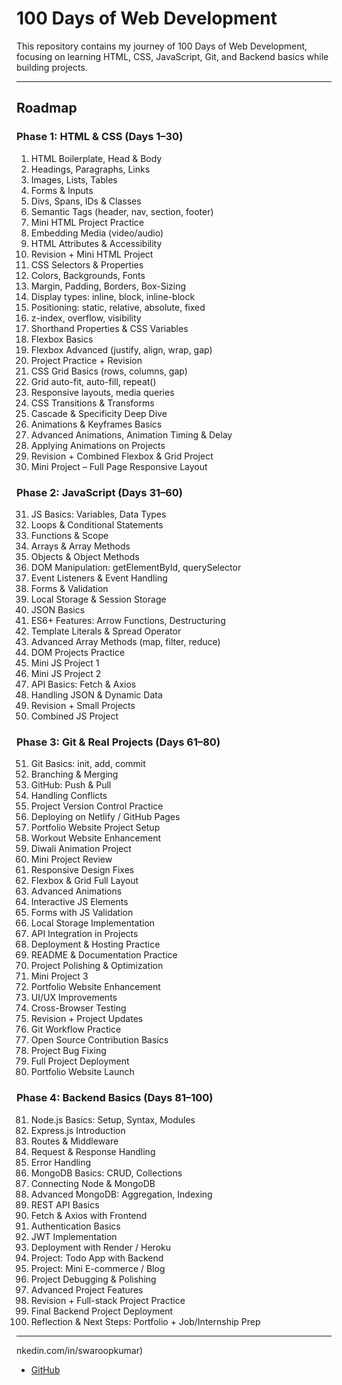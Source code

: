 # 100 Days of Web Development

This repository contains my journey of 100 Days of Web Development, focusing on learning HTML, CSS, JavaScript, Git, and Backend basics while building projects.

---

## Roadmap

### Phase 1: HTML & CSS (Days 1–30)
1. HTML Boilerplate, Head & Body
2. Headings, Paragraphs, Links
3. Images, Lists, Tables
4. Forms & Inputs
5. Divs, Spans, IDs & Classes
6. Semantic Tags (header, nav, section, footer)
7. Mini HTML Project Practice
8. Embedding Media (video/audio)
9. HTML Attributes & Accessibility
10. Revision + Mini HTML Project
11. CSS Selectors & Properties
12. Colors, Backgrounds, Fonts
13. Margin, Padding, Borders, Box-Sizing
14. Display types: inline, block, inline-block
15. Positioning: static, relative, absolute, fixed
16. z-index, overflow, visibility
17. Shorthand Properties & CSS Variables
18. Flexbox Basics
19. Flexbox Advanced (justify, align, wrap, gap)
20. Project Practice + Revision
21. CSS Grid Basics (rows, columns, gap)
22. Grid auto-fit, auto-fill, repeat()
23. Responsive layouts, media queries
24. CSS Transitions & Transforms
25. Cascade & Specificity Deep Dive
26. Animations & Keyframes Basics
27. Advanced Animations, Animation Timing & Delay
28. Applying Animations on Projects
29. Revision + Combined Flexbox & Grid Project
30. Mini Project – Full Page Responsive Layout

### Phase 2: JavaScript (Days 31–60)
31. JS Basics: Variables, Data Types
32. Loops & Conditional Statements
33. Functions & Scope
34. Arrays & Array Methods
35. Objects & Object Methods
36. DOM Manipulation: getElementById, querySelector
37. Event Listeners & Event Handling
38. Forms & Validation
39. Local Storage & Session Storage
40. JSON Basics
41. ES6+ Features: Arrow Functions, Destructuring
42. Template Literals & Spread Operator
43. Advanced Array Methods (map, filter, reduce)
44. DOM Projects Practice
45. Mini JS Project 1
46. Mini JS Project 2
47. API Basics: Fetch & Axios
48. Handling JSON & Dynamic Data
49. Revision + Small Projects
50. Combined JS Project

### Phase 3: Git & Real Projects (Days 61–80)
51. Git Basics: init, add, commit
52. Branching & Merging
53. GitHub: Push & Pull
54. Handling Conflicts
55. Project Version Control Practice
56. Deploying on Netlify / GitHub Pages
57. Portfolio Website Project Setup
58. Workout Website Enhancement
59. Diwali Animation Project
60. Mini Project Review
61. Responsive Design Fixes
62. Flexbox & Grid Full Layout
63. Advanced Animations
64. Interactive JS Elements
65. Forms with JS Validation
66. Local Storage Implementation
67. API Integration in Projects
68. Deployment & Hosting Practice
69. README & Documentation Practice
70. Project Polishing & Optimization
71. Mini Project 3
72. Portfolio Website Enhancement
73. UI/UX Improvements
74. Cross-Browser Testing
75. Revision + Project Updates
76. Git Workflow Practice
77. Open Source Contribution Basics
78. Project Bug Fixing
79. Full Project Deployment
80. Portfolio Website Launch

### Phase 4: Backend Basics (Days 81–100)
81. Node.js Basics: Setup, Syntax, Modules
82. Express.js Introduction
83. Routes & Middleware
84. Request & Response Handling
85. Error Handling
86. MongoDB Basics: CRUD, Collections
87. Connecting Node & MongoDB
88. Advanced MongoDB: Aggregation, Indexing
89. REST API Basics
90. Fetch & Axios with Frontend
91. Authentication Basics
92. JWT Implementation
93. Deployment with Render / Heroku
94. Project: Todo App with Backend
95. Project: Mini E-commerce / Blog
96. Project Debugging & Polishing
97. Advanced Project Features
98. Revision + Full-stack Project Practice
99. Final Backend Project Deployment
100. Reflection & Next Steps: Portfolio + Job/Internship Prep

---
nkedin.com/in/swaroopkumar)
- [GitHub](https://github.com/swaroopstack)
